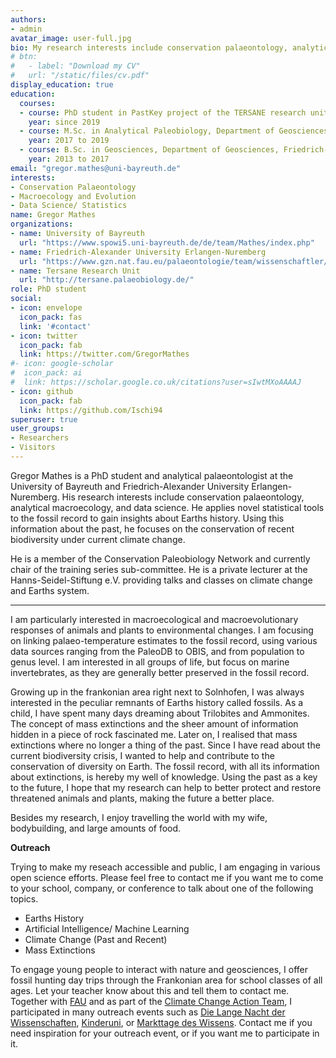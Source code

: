 ```yaml
---
authors:
- admin
avatar_image: user-full.jpg
bio: My research interests include conservation palaeontology, analytical macroecology, and data science  
# btn:  
#   - label: "Download my CV"
#   url: "/static/files/cv.pdf"  
display_education: true
education:
  courses:
  - course: PhD student in PastKey project of the TERSANE research unit with Prof. Dr. Manuel Steinbauer, University of Bayreuth and GeoZentrum Erlangen (Germany)
    year: since 2019
  - course: M.Sc. in Analytical Paleobiology, Department of Geosciences, Friedrich-Alexander University Erlangen-Nuremberg (Germany)
    year: 2017 to 2019
  - course: B.Sc. in Geosciences, Department of Geosciences, Friedrich-Alexander University Erlangen-Nuremberg (Germany)
    year: 2013 to 2017
email: "gregor.mathes@uni-bayreuth.de"
interests:
- Conservation Palaeontology
- Macroecology and Evolution
- Data Science/ Statistics
name: Gregor Mathes
organizations:
- name: University of Bayreuth
  url: "https://www.spowi5.uni-bayreuth.de/de/team/Mathes/index.php"
- name: Friedrich-Alexander University Erlangen-Nuremberg
  url: "https://www.gzn.nat.fau.eu/palaeontologie/team/wissenschaftler/gregor-mathes/"
- name: Tersane Research Unit
  url: "http://tersane.palaeobiology.de/"
role: PhD student
social:
- icon: envelope
  icon_pack: fas
  link: '#contact'
- icon: twitter
  icon_pack: fab
  link: https://twitter.com/GregorMathes
#- icon: google-scholar
#  icon_pack: ai
#  link: https://scholar.google.co.uk/citations?user=sIwtMXoAAAAJ
- icon: github
  icon_pack: fab
  link: https://github.com/Ischi94
superuser: true
user_groups:
- Researchers
- Visitors
---
```


Gregor Mathes is a PhD student and analytical palaeontologist at the University of Bayreuth and Friedrich-Alexander University Erlangen-Nuremberg. His research interests include conservation palaeontology, analytical macroecology, and data science. He applies novel statistical tools to the fossil record to gain insights about Earths history. Using this information about the past, he focuses on the conservation of recent biodiversity under current climate change. 

He is a member of the Conservation Paleobiology Network and currently chair of the training series sub-committee. He is a private lecturer at the Hanns-Seidel-Stiftung e.V. providing talks and classes on climate change and Earths system. 
  
---  
  
I am particularly interested in macroecological and macroevolutionary responses of animals and plants to environmental changes. I am focusing on linking palaeo-temperature estimates to the fossil record, using various data sources ranging from the PaleoDB to OBIS, and from population to genus level. I am interested in all groups of life, but focus on marine invertebrates, as they are generally better preserved in the fossil record.  
  
Growing up in the frankonian area right next to Solnhofen, I was always interested in the peculiar remnants of Earths history called fossils. As a child, I have spent many days dreaming about Trilobites and Ammonites. The concept of mass extinctions and the sheer amount of information hidden in a piece of rock fascinated me. Later on, I realised that mass extinctions where no longer a thing of the past. Since I have read about the current biodiversity crisis, I wanted to help and contribute to the conservation of diversity on Earth. The fossil record, with all its information about extinctions, is hereby my well of knowledge. Using the past as a key to the future, I hope that my research can help to better protect and restore threatened animals and plants, making the future a better place.  
  
Besides my research, I enjoy travelling the world with my wife, bodybuilding, and large amounts of food. 
  
**Outreach**  

Trying to make my reseach accessible and public, I am engaging in various open science efforts. Please feel free to contact me if you want me to come to your school, company, or conference to talk about one of the following topics.  
- Earths History
- Artificial Intelligence/ Machine Learning
- Climate Change (Past and Recent) 
- Mass Extinctions  
  
To engage young people to interact with nature and geosciences, I offer fossil hunting day trips through the Frankonian area for school classes of all ages. Let your teacher know about this and tell them to contact me. Together with [FAU](https://www.fau.eu/) and as part of the [Climate Change Action Team](http://climatecat.eu/), I participated in many outreach events such as [Die Lange Nacht der Wissenschaften](https://www.nacht-der-wissenschaften.de/), [Kinderuni](https://www.nuernberg.de/internet/kuf_kultur/kinderuni.html), or [Markttage des Wissens](https://www.fau.de/2018/05/news/veranstaltungen/markttage-des-wissens-forscher-geben-einblick-in-ihre-arbeit/). Contact me if you need inspiration for your outreach event, or if you want me to participate in it. 
 